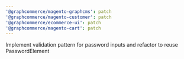 ```yaml
---
'@graphcommerce/magento-graphcms': patch
'@graphcommerce/magento-customer': patch
'@graphcommerce/ecommerce-ui': patch
'@graphcommerce/magento-cart': patch
---
```


Implement validation pattern for password inputs and refactor to reuse PasswordElement
